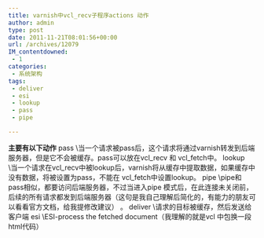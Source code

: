 ```yaml
---
title: varnish中vcl_recv子程序actions 动作
author: admin
type: post
date: 2011-11-21T08:01:56+00:00
url: /archives/12079
IM_contentdowned:
 - 1
categories:
 - 系统架构
tags:
 - deliver
 - esi
 - lookup
 - pass
 - pipe

---
```

**主要有以下动作**
pass \\当一个请求被pass后，这个请求将通过varnish转发到后端服务器，但是它不会被缓存。pass可以放在vcl\_recv 和 vcl\_fetch中。
lookup \\当一个请求在vcl\_recv中被lookup后，varnish将从缓存中提取数据，如果缓存中没有数据，将被设置为pass，不能在 vcl\_fetch中设置lookup。
pipe \\pipe和 pass相似，都要访问后端服务器，不过当进入pipe 模式后，在此连接未关闭前，后续的所有请求都发到后端服务器（这句是我自己理解后简化的，有能力的朋友可以看看官方文档，给我提修改建议） 。
deliver \\请求的目标被缓存，然后发送给客户端
esi \\ESI-process the fetched document（我理解的就是vcl 中包换一段 html代码）